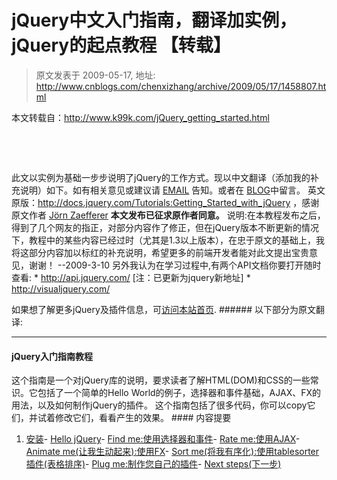 # jQuery中文入门指南，翻译加实例，jQuery的起点教程 【转载】 
> 原文发表于 2009-05-17, 地址: http://www.cnblogs.com/chenxizhang/archive/2009/05/17/1458807.html 


本文转载自：<http://www.k99k.com/jQuery_getting_started.html>

  

  

 此文以实例为基础一步步说明了jQuery的工作方式。现以中文翻译（添加我的补充说明）如下。如有相关意见或建议请 [EMAIL](mailto:keel.sike(at)gmail.com) 告知。或者在 [BLOG](http://cc9c.blogspot.com/)中留言。 英文原版：<http://docs.jquery.com/Tutorials:Getting_Started_with_jQuery> ，感谢原文作者 [Jörn Zaefferer](http://bassistance.de/) **本文发布已征求原作者同意。** 说明:在本教程发布之后，得到了几个网友的指正，对部分内容作了修正，但在jQuery版本不断更新的情况下，教程中的某些内容已经过时（尤其是1.3以上版本），在忠于原文的基础上，我将这部分内容加以标红的补充说明，希望更多的前端开发者能对此文提出宝贵意见，谢谢！ --2009-3-10 另外我认为在学习过程中,有两个API文档你要打开随时查看: * <http://api.jquery.com/> [注：已更新为jquery新地址] * <http://visualjquery.com/>

如果想了解更多jQuery及插件信息，可[访问本站首页](http://www.k99k.com). ###### 以下部分为原文翻译:

 

---

 #### jQuery入门指南教程

 这个指南是一个对jQuery库的说明，要求读者了解HTML(DOM)和CSS的一些常识。它包括了一个简单的Hello World的例子，选择器和事件基础，AJAX、FX的用法，以及如何制作jQuery的插件。 这个指南包括了很多代码，你可以copy它们，并试着修改它们，看看产生的效果。 #### 内容提要

 1. [安装](http://www.k99k.com/#setup)- [Hello jQuery](http://www.k99k.com/#hello)- [Find me:使用选择器和事件](http://www.k99k.com/#find)- [Rate me:使用AJAX](http://www.k99k.com/#rate)- [Animate me(让我生动起来):使用FX](http://www.k99k.com/#animate)- [Sort me(将我有序化):使用tablesorter插件(表格排序)](http://www.k99k.com/#sort)- [Plug me:制作您自己的插件](http://www.k99k.com/#plug)- [Next steps(下一步)](http://www.k99k.com/#next)










